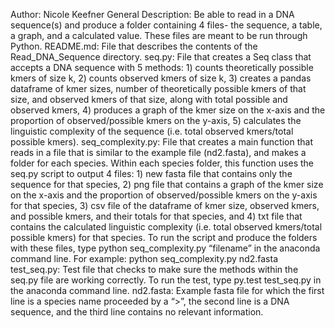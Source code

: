 Author: Nicole Keefner
General Description: Be able to read in a DNA sequence(s) and produce a folder containing 4 files- the sequence, a table, a graph, and a calculated value. These files are meant to be run through Python.
README.md: File that describes the contents of the Read_DNA_Sequence directory.
seq.py: File that creates a Seq class that accepts a DNA sequence with 5 methods: 1) counts theoretically possible kmers of size k, 2) counts observed kmers of size k, 3) creates a pandas dataframe of kmer sizes, number of theoretically possible kmers of that size, and observed kmers of that size, along with total possible and observed kmers, 4) produces a graph of the kmer size on the x-axis and the proportion of observed/possible kmers on the y-axis, 5) calculates the linguistic complexity of the sequence (i.e. total observed kmers/total possible kmers).
seq_complexity.py: File that creates a main function that reads in a file that is similar to the example file (nd2.fasta), and makes a folder for each species. Within each species folder, this function uses the seq.py script to output 4 files: 1) new fasta file that contains only the sequence for that species, 2) png file that contains a graph of the kmer size on the x-axis and the proportion of observed/possible kmers on the y-axis for that species, 3) csv file of the dataframe of kmer size, observed kmers, and possible kmers, and their totals for that species, and 4) txt file that contains the calculated linguistic complexity (i.e. total observed kmers/total possible kmers) for that species. To run the script and produce the folders with these files, type python seq_complexity.py “filename” in the anaconda command line. For example: python seq_complexity.py nd2.fasta
test_seq.py: Test file that checks to make sure the methods within the seq.py file are working correctly. To run the test, type py.test test_seq.py in the anaconda command line.
nd2.fasta: Example fasta file for which the first line is a species name proceeded by a “>”, the second line is a DNA sequence, and the third line contains no relevant information.
